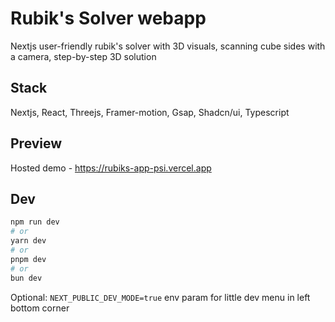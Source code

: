 # Rubik's Solver webapp

Nextjs user-friendly rubik's solver with 3D visuals, scanning cube sides with a camera, step-by-step 3D solution

## Stack

Nextjs, React, Threejs, Framer-motion, Gsap, Shadcn/ui, Typescript

## Preview

Hosted demo - https://rubiks-app-psi.vercel.app

## Dev

```bash
npm run dev
# or
yarn dev
# or
pnpm dev
# or
bun dev
```

Optional: `NEXT_PUBLIC_DEV_MODE=true` env param for little dev menu in left bottom corner
